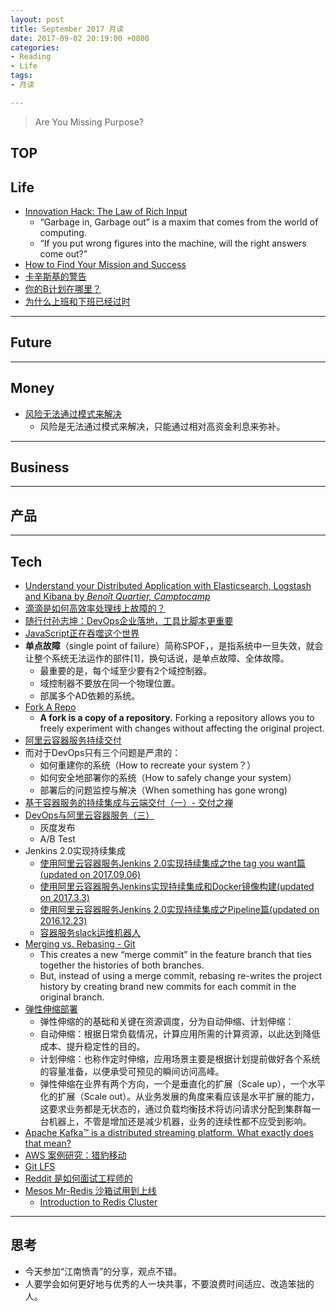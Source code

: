 ```yaml
---
layout: post
title: September 2017 月读
date: 2017-09-02 20:19:00 +0800
categories:
- Reading
- Life
tags:
- 月读

---
```


<blockquote class="blockquote-center">
<p>Are You Missing Purpose? </p>
</blockquote>

## TOP


## Life

- [Innovation Hack: The Law of Rich Input](https://medium.com/the-mission/innovation-hack-the-law-of-rich-input-d43d8f4e1911)
	- “Garbage in, Garbage out” is a maxim that comes from the world of computing.
	- “If you put wrong figures into the machine, will the right answers come out?”
- [How to Find Your Mission and Success](https://medium.com/the-mission/how-to-find-your-mission-and-success-f24b9cd69fcb)
- [卡辛斯基的警告](http://survivor.ruanyifeng.com/future/unabomber.html)
- [你的B计划在哪里？](http://survivor.ruanyifeng.com/plan-b/plan-b.html)
- [为什么上班和下班已经过时](http://survivor.ruanyifeng.com/collapse/remote-work.html)

----

## Future




----

## Money

- [风险无法通过模式来解决](https://zhuanlan.zhihu.com/p/28683047)
	- 风险是无法通过模式来解决，只能通过相对高资金利息来弥补。

----

## Business




----

## 产品



----

## Tech

- [Understand your Distributed Application with Elasticsearch, Logstash and Kibana by *Benoît Quartier, Camptocamp*](https://portal.klewel.com/watch/webcast/elasticsearch-meetup-november-2016/talk/1)
- [滴滴是如何高效率处理线上故障的？](http://www.infoq.com/cn/news/2017/08/didi-ops-practise)
- [随行付孙志坤：DevOps企业落地，工具比脚本更重要](https://mp.weixin.qq.com/s?__biz=MzIzNjUxMzk2NQ==&mid=2247485633&idx=1&sn=ce24f039077b6baf6e6e2fd6ba3e7adb)
- [JavaScript正在吞噬这个世界](http://www.infoq.com/cn/news/2017/08/JavaScript-eating-world)
- **单点故障**（single point of failure）简称SPOF，，是指系统中一旦失效，就会让整个系统无法运作的部件[1]，换句话说，是单点故障、全体故障。
	- 最重要的是，每个域至少要有2个域控制器。
	- 域控制器不要放在同一个物理位置。
	- 部属多个AD依赖的系统。
- [Fork A Repo](https://help.github.com/articles/fork-a-repo/)
	- **A fork is a copy of a repository.** Forking a repository allows you to freely experiment with changes without affecting the original project.
- [阿里云容器服务持续交付](https://github.com/AliyunContainerService/DevOps)
- 而对于DevOps只有三个问题是严肃的：
	- 如何重建你的系统（How to recreate your system？）
	- 如何安全地部署你的系统（How to safely change your system）
	- 部署后的问题监控与解决（When something has gone wrong)
- [基于容器服务的持续集成与云端交付（一）- 交付之禅](http://www.infoq.com/cn/articles/CICDInCaaS-DeliveryPrinciple)
- [DevOps与阿里云容器服务（三）](https://yq.aliyun.com/articles/58414)
	- 灰度发布
	- A/B Test
- Jenkins 2.0实现持续集成
	- [使用阿里云容器服务Jenkins 2.0实现持续集成之the tag you want篇(updated on 2017.09.06)](https://yq.aliyun.com/articles/72703)
	- [使用阿里云容器服务Jenkins实现持续集成和Docker镜像构建(updated on 2017.3.3)](https://yq.aliyun.com/articles/53971)
	- [使用阿里云容器服务Jenkins 2.0实现持续集成之Pipeline篇(updated on 2016.12.23)](https://yq.aliyun.com/articles/64970)
	- [容器服务slack运维机器人](https://yq.aliyun.com/articles/58422)
- [Merging vs. Rebasing - Git](https://www.atlassian.com/git/tutorials/merging-vs-rebasing)
	- This creates a new “merge commit” in the feature branch that ties together the histories of both branches.
	- But, instead of using a merge commit, rebasing re-writes the project history by creating brand new commits for each commit in the original branch.
- [弹性伸缩部署](https://yq.aliyun.com/articles/4226)
	- 弹性伸缩的的基础和关键在资源调度，分为自动伸缩、计划伸缩：
	- 自动伸缩：根据日常负载情况，计算应用所需的计算资源，以此达到降低成本、提升稳定性的目的。
	- 计划伸缩：也称作定时伸缩，应用场景主要是根据计划提前做好各个系统的容量准备，以便承受可预见的瞬间访问高峰。
	- 弹性伸缩在业界有两个方向，一个是垂直化的扩展（Scale up），一个水平化的扩展（Scale out）。从业务发展的角度来看应该是水平扩展的能力，这要求业务都是无状态的，通过负载均衡技术将访问请求分配到集群每一台机器上，不管是增加还是减少机器，业务的连续性都不应受到影响。
- [Apache Kafka™ is a distributed streaming platform. What exactly does that mean?](https://kafka.apache.org/intro.html)
- [AWS 案例研究：猎豹移动](https://aws.amazon.com/cn/solutions/case-studies/cheetah-mobile/?hp=tile)
- [Git LFS](https://www.atlassian.com/git/tutorials/git-lfs)
- [Reddit 是如何面试工程师的](https://mp.weixin.qq.com/s?__biz=MzIwMzg1ODcwMw==&mid=2247486804&idx=1&sn=0f8a9e8e0ef78ee3c817100921286bdf)
- [Mesos Mr-Redis 沙箱试用到上线](http://dockone.io/article/2658)
	- [Introduction to Redis Cluster](http://intro2libsys.com/focused-redis-topics/day-one/intro-redis-cluster)


----

## 思考

- 今天参加“江南愤青”的分享，观点不错。
- 人要学会如何更好地与优秀的人一块共事，不要浪费时间适应、改造笨拙的人。
	